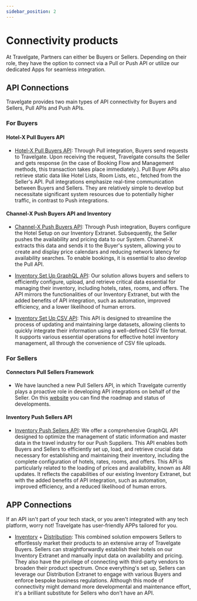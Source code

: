 ```yaml
---
sidebar_position: 2
---
```


# Connectivity products

At Travelgate, Partners can either be Buyers or Sellers. Depending on their role, they have the option to connect via a Pull or Push API or utilize our dedicated Apps for seamless integration.

## API Connections

Travelgate provides two main types of API connectivity for Buyers and Sellers, Pull APIs and Push APIs.

### For Buyers

#### Hotel-X Pull Buyers API
* [Hotel-X Pull Buyers API](../apis/for-buyers/hotel-x-pull-buyers-api/quickstart.mdx): Through Pull integration, Buyers send requests to Travelgate. Upon receiving the request, Travelgate consults the Seller and gets response (in the case of Booking Flow and Management methods, this transaction takes place immediately.). Pull Buyer APIs also retrieve static data like Hotel Lists, Room Lists, etc., fetched from the Seller's API. Pull integrations emphasize real-time communication between Buyers and Sellers. They are relatively simple to develop but necessitate significant system resources due to potentially higher traffic, in contrast to Push integrations.


#### Channel-X Push Buyers API and Inventory 
* [Channel-X Push Buyers API](../apis/for-buyers/channel-x-push-buyers-api/quickstart.mdx): Through Push integration, Buyers configure the Hotel Setup on our Inventory Extranet. Subsequently, the Seller pushes the availability and pricing data to our System. Channel-X extracts this data and sends it to the Buyer's system, allowing you to create and display price calendars and reducing network latency for availability searches. To enable bookings, it is essential to also develop the Pull API.

* [Inventory Set Up GraphQL API](../apis/for-buyers/inventory-buyers/inventory-set-up-graphql-api/quickstart.mdx): Our solution allows buyers and sellers to efficiently configure, upload, and retrieve critical data essential for managing their inventory, including hotels, rates, rooms, and offers.
The API mirrors the functionalities of our Inventory Extranet, but with the added benefits of API integration, such as automation, improved efficiency, and a lower likelihood of human errors.

* [Inventory Set Up CSV API](../apis/for-buyers/inventory-buyers/inventory-set-up-csv-api/quickstart.mdx): This API is designed to streamline the process of updating and maintaining large datasets, allowing clients to quickly integrate their information using a well-defined CSV file format. It supports various essential operations for effective hotel inventory management, all through the convenience of CSV file uploads.


### For Sellers

#### Connectors Pull Sellers Framework

* We have launched a new Pull Sellers API, in which Travelgate currently plays a proactive role in developing API integrations on behalf of the Seller. On this [website](https://app.travelgate.com/network/roadmap) you can find the roadmap and status of developments.


#### Inventory Push Sellers API
* [Inventory Push Sellers API](../apis/for-sellers/inventory-push-graphql-api/quickstart.mdx): We offer a comprehensive GraphQL API designed to optimize the management of static information and master data in the travel industry for our Push Suppliers. This API enables both Buyers and Sellers to efficiently set up, load, and retrieve crucial data necessary for establishing and maintaining their inventory, including the complete configuration of hotels, rates, rooms, and offers.
This API is particularly related to the loading of prices and availability, known as ARI updates. It reflects the capabilities of our existing Inventory Extranet, but with the added benefits of API integration, such as automation, improved efficiency, and a reduced likelihood of human errors.




## APP Connections

If an API isn't part of your tech stack, or you aren't integrated with any tech platform, worry not! Travelgate has user-friendly APPs tailored for you.

* [Inventory](../apps/inventory/quickstart) + [Distribution](../apps/distribution/quickstart): This combined solution empowers Sellers to effortlessly market their products to an extensive array of Travelgate Buyers. Sellers can straightforwardly establish their hotels on our Inventory Extranet and manually input data on availability and pricing. They also have the privilege of connecting with third-party vendors to broaden their product spectrum. Once everything's set up, Sellers can leverage our Distribution Extranet to engage with various Buyers and enforce bespoke business regulations. Although this mode of connectivity might demand more developmental and maintenance effort, it's a brilliant substitute for Sellers who don't have an API.

